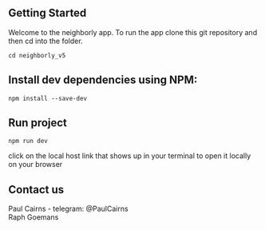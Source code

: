 ## Getting Started

Welcome to the neighborly app. To run the app clone this git repository and then cd into the folder. 

`cd neighborly_v5`

## Install dev dependencies using NPM:

`npm install --save-dev`

## Run project

`npm run dev`

click on the local host link that shows up in your terminal to open it locally on your browser

## Contact us

Paul Cairns - telegram: @PaulCairns <br>
Raph Goemans

